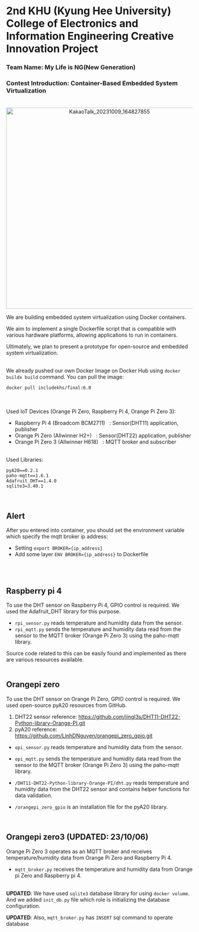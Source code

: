 # 2nd KHU (Kyung Hee University) College of Electronics and Information Engineering Creative Innovation Project

### Team Name: My Life is NG(New Generation)
### Contest Introduction: Container-Based Embedded System Virtualization<br><br>

<p align="center"><img width="542" alt="KakaoTalk_20231009_164827855" src="https://github.com/includekhs/docker_project/assets/117493461/fe82280e-bfbc-455c-b1e9-6bfd7c23a9f9"></p>

We are building embedded system virtualization using Docker containers.

We aim to implement a single Dockerfile script that is compatible with various hardware platforms, allowing applications to run in containers.

Ultimately, we plan to present a prototype for open-source and embedded system virtualization.<br><br>

We already pushed our own Docker Image on Docker Hub using ```docker buildx build``` command. You can pull the image:

```
docker pull includekhs/final:6.0
```
<br><br>
Used IoT Devices (Orange Pi Zero, Raspberry Pi 4, Orange Pi Zero 3):

- Raspberry Pi 4 (Broadcom BCM2711) $~$ : Sensor(DHT11) application, publisher
- Orange Pi Zero (Allwinner H2+) $~$ : Sensor(DHT22) application, publisher
- Orange Pi Zero 3 (Allwinner H618) $~$ : MQTT broker and subscriber<br><br>

Used Libraries:
```
pyA20==0.2.1
paho-mqtt==1.6.1
Adafruit_DHT==1.4.0
sqlite3=3.40.1
```
<br>

## Alert
After you entered into container, you should set the environment variable which specify the mqtt broker ip address:

- Setting ```export BROKER={ip_address}```
- Add some layer ```ENV BROKER={ip_address}``` to Dockerfile

<br><br>

## Raspberry pi 4
To use the DHT sensor on Raspberry Pi 4, GPIO control is required. We used the Adafruit_DHT library for this purpose.

- ```rpi_sensor.py``` reads temperature and humidity data from the sensor.
- ```rpi_mqtt.py``` sends the temperature and humidity data read from the sensor to the MQTT broker (Orange Pi Zero 3) using the paho-mqtt library.

Source code related to this can be easily found and implemented as there are various resources available.<br><br>

## Orangepi zero
To use the DHT sensor on Orange Pi Zero, GPIO control is required. We used open-source pyA20 resources from GitHub.

1. DHT22 sensor reference: https://github.com/jingl3s/DHT11-DHT22-Python-library-Orange-PI.git
2. pyA20 reference: https://github.com/LinhDNguyen/orangepi_zero_gpio.git

- ```opi_sensor.py``` reads temperature and humidity data from the sensor.
  
- ```opi_mqtt.py``` sends the temperature and humidity data read from the sensor to the MQTT broker (Orange Pi Zero 3) using the paho-mqtt library.
  
- ```/DHT11-DHT22-Python-library-Orange-PI/dht.py``` reads temperature and humidity data from the DHT22 sensor and contains helper functions for data validation.

- ```/orangepi_zero_gpio``` is an installation file for the pyA20 library.

<br>

## Orangepi zero3 (UPDATED: 23/10/06)
Orange Pi Zero 3 operates as an MQTT broker and receives temperature/humidity data from Orange Pi Zero and Raspberry Pi 4.<br>

- ```mqtt_broker.py``` receives the temperature and humidity data from Orange pi Zero and Raspberry pi 4. <br><br>

**UPDATED**: We have used ```sqlite3``` database library for using ```docker volume```. And we added ```init_db.py``` file which role is initializing the database configuration.

**UPDATED**: Also, ```mqtt_broker.py``` has ```INSERT``` sql command to operate database

